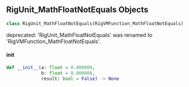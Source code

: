 ## RigUnit_MathFloatNotEquals Objects

```python
class RigUnit_MathFloatNotEquals(RigVMFunction_MathFloatNotEquals)
```

deprecated: 'RigUnit_MathFloatNotEquals' was renamed to 'RigVMFunction_MathFloatNotEquals'.

<a id="unreal.RigUnit_MathFloatNotEquals.__init__"></a>

#### __init__

```python
def __init__(a: float = 0.000000,
             b: float = 0.000000,
             result: bool = False) -> None
```

<a id="unreal.RigVMFunction_MathFloatGreater"></a>